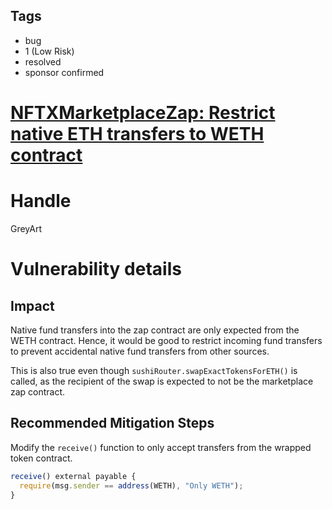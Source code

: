 ## Tags

- bug
- 1 (Low Risk)
- resolved
- sponsor confirmed

# [NFTXMarketplaceZap: Restrict native ETH transfers to WETH contract](https://github.com/code-423n4/2021-12-nftx-findings/issues/224) 

# Handle

GreyArt


# Vulnerability details

## Impact

Native fund transfers into the zap contract are only expected from the WETH contract. Hence, it would be good to restrict incoming fund transfers to prevent accidental native fund transfers from other sources.

This is also true even though `sushiRouter.swapExactTokensForETH()` is called, as the recipient of the swap is expected to not be the marketplace zap contract.

## Recommended Mitigation Steps

Modify the `receive()` function to only accept transfers from the wrapped token contract.

```jsx
receive() external payable {
  require(msg.sender == address(WETH), "Only WETH");
}
```

